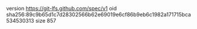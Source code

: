 version https://git-lfs.github.com/spec/v1
oid sha256:89c9b65d1c7d28302566b62e69019e6cf86b9eb6c1982a171715bca534530313
size 857
